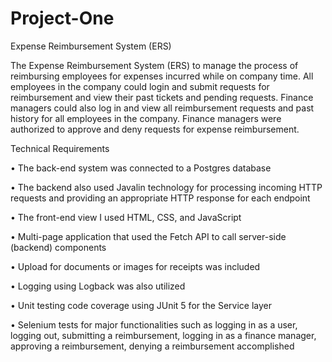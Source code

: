 # Project-One
Expense Reimbursement System (ERS)

The Expense Reimbursement System (ERS) to manage the process of reimbursing employees for 
expenses incurred while on company time. All employees in the company could login and submit requests 
for reimbursement and view their past tickets and pending requests. Finance managers could also log in and 
view all reimbursement requests and past history for all employees in the company. Finance managers 
were authorized to approve and deny requests for expense reimbursement.

Technical Requirements

• The back-end system was connected to a Postgres database

• The backend also used Javalin technology for processing incoming HTTP requests and 
providing an appropriate HTTP response for each endpoint

• The front-end view I used HTML, CSS, and JavaScript 

• Multi-page application that used the Fetch API to call server-side (backend) components

• Upload for documents or images for receipts was included

• Logging using Logback was also utilized

• Unit testing code coverage using JUnit 5 for the Service layer 

• Selenium tests for major functionalities such as logging in as a user, logging out, submitting a 
reimbursement, logging in as a finance manager, approving a reimbursement, denying a 
reimbursement accomplished
